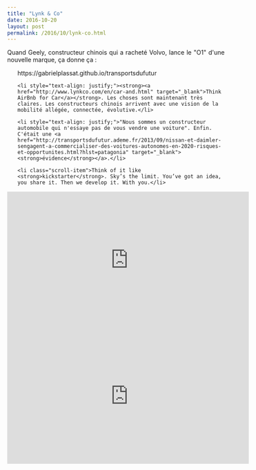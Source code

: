 ```yaml
---
title: "Lynk & Co"
date: 2016-10-20
layout: post
permalink: /2016/10/lynk-co.html
---
```


<p style="text-align: justify;">Quand Geely, constructeur chinois qui a racheté Volvo, lance le "O1" d'une nouvelle marque, ça donne ça :</p>



<ul>https://gabrielplassat.github.io/transportsdufutur

	<li style="text-align: justify;"><strong><a href="http://www.lynkco.com/en/car-and.html" target="_blank">Think AirBnb for Car</a></strong>. Les choses sont maintenant très claires. Les constructeurs chinois arrivent avec une vision de la mobilité allégée, connectée, évolutive.</li>

	<li style="text-align: justify;">"Nous sommes un constructeur automobile qui n'essaye pas de vous vendre une voiture". Enfin. C'était une <a href="http://transportsdufutur.ademe.fr/2013/09/nissan-et-daimler-sengagent-a-commercialiser-des-voitures-autonomes-en-2020-risques-et-opportunites.html?hlst=patagonia" target="_blank"><strong>évidence</strong></a>.</li>

	<li class="scroll-item">Think of it like <strong>kickstarter</strong>. Sky’s the limit. You’ve got an idea, you share it. Then we develop it. With you.</li>

</ul>

<!--more-->



<iframe src="https://www.youtube.com/embed/YezxrPsXD3Q" width="560" height="315" frameborder="0" allowfullscreen="allowfullscreen"></iframe>



<iframe src="https://www.youtube.com/embed/qydaNhBUOp8" width="560" height="315" frameborder="0" allowfullscreen="allowfullscreen"></iframe>